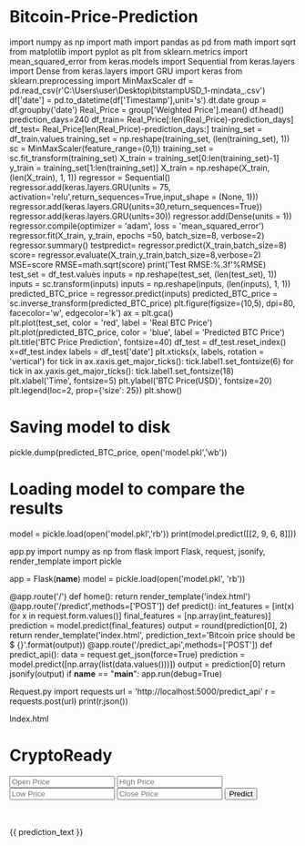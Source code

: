 # Bitcoin-Price-Prediction
import numpy as np 
import math
import pandas as pd 
from math import sqrt
from matplotlib import pyplot as plt
from sklearn.metrics import mean_squared_error
from keras.models import Sequential
from keras.layers import Dense
from keras.layers import GRU
import keras
from sklearn.preprocessing import MinMaxScaler
df = pd.read_csv(r'C:\Users\user\Desktop\bitstampUSD_1-mindata_.csv')
df['date'] = pd.to_datetime(df['Timestamp'],unit='s').dt.date
group = df.groupby('date')
Real_Price = group['Weighted Price'].mean()
df.head()
prediction_days=240
df_train= Real_Price[:len(Real_Price)-prediction_days]
df_test= Real_Price[len(Real_Price)-prediction_days:]
training_set = df_train.values
training_set = np.reshape(training_set, (len(training_set), 1))
sc = MinMaxScaler(feature_range=(0,1))
training_set = sc.fit_transform(training_set)
X_train = training_set[0:len(training_set)-1]
y_train = training_set[1:len(training_set)]
X_train = np.reshape(X_train, (len(X_train), 1, 1))
regressor = Sequential()
regressor.add(keras.layers.GRU(units = 75, activation='relu',return_sequences=True,input_shape = (None, 1)))
regressor.add(keras.layers.GRU(units=30,return_sequences=True))
regressor.add(keras.layers.GRU(units=30))
regressor.add(Dense(units = 1))
regressor.compile(optimizer = 'adam', loss = 'mean_squared_error')
regressor.fit(X_train, y_train, epochs =50, batch_size=8, verbose=2)
regressor.summary()
testpredict= regressor.predict(X_train,batch_size=8)
score= regressor.evaluate(X_train,y_train,batch_size=8,verbose=2)
MSE=score
RMSE=math.sqrt(score)
print('Test RMSE:%.3f'%RMSE)
test_set = df_test.values
inputs = np.reshape(test_set, (len(test_set), 1))
inputs = sc.transform(inputs)
inputs = np.reshape(inputs, (len(inputs), 1, 1))
predicted_BTC_price = regressor.predict(inputs)
predicted_BTC_price = sc.inverse_transform(predicted_BTC_price)
plt.figure(figsize=(10,5), dpi=80, facecolor='w', edgecolor='k')
ax = plt.gca()  
plt.plot(test_set, color = 'red', label = 'Real BTC Price')
plt.plot(predicted_BTC_price, color = 'blue', label = 'Predicted BTC Price')
plt.title('BTC Price Prediction', fontsize=40)
df_test = df_test.reset_index()
x=df_test.index
labels = df_test['date']
plt.xticks(x, labels, rotation = 'vertical')
for tick in ax.xaxis.get_major_ticks():
    tick.label1.set_fontsize(6)
for tick in ax.yaxis.get_major_ticks():
    tick.label1.set_fontsize(18)
plt.xlabel('Time', fontsize=5)
plt.ylabel('BTC Price(USD)', fontsize=20)
plt.legend(loc=2, prop={'size': 25})
plt.show()
# Saving model to disk
pickle.dump(predicted_BTC_price, open('model.pkl','wb'))

# Loading model to compare the results
model = pickle.load(open('model.pkl','rb'))
print(model.predict([[2, 9, 6, 8]]))

app.py
import numpy as np
from flask import Flask, request, jsonify, render_template
import pickle

app = Flask(__name__)
model = pickle.load(open('model.pkl', 'rb'))

@app.route('/')
def home():
    return render_template('index.html')
@app.route('/predict',methods=['POST'])
def predict():
    int_features = [int(x) for x in request.form.values()]
    final_features = [np.array(int_features)]
    prediction = model.predict(final_features)
     output = round(prediction[0], 2)
return render_template('index.html', prediction_text='Bitcoin price should be $ {}'.format(output))
@app.route('/predict_api',methods=['POST'])
def predict_api():
    data = request.get_json(force=True)
    prediction = model.predict([np.array(list(data.values()))])
    output = prediction[0]
    return jsonify(output)
if __name__ == "__main__":
    app.run(debug=True)

Request.py
import requests
url = 'http://localhost:5000/predict_api'
r = requests.post(url)
print(r.json())

Index.html
<!DOCTYPE html>
<html >
<!--From https://codepen.io/frytyler/pen/EGdtg-->
<head>
  <meta charset="UTF-8">
  <title>Bitcoin Price Prediction API</title>
  <linkhref='https://fonts.googleapis.com/css?family=Pacifico'rel='stylesheet' type='text/css'>
<linkhref='https://fonts.googleapis.com/css?family=Arimo'rel='stylesheet' type='text/css'>
<linkhref='https://fonts.googleapis.com/css?family=Hind:300'rel='stylesheet' type='text/css'>
<linkhref='https://fonts.googleapis.com/css?family=Open+Sans+Condensed:300' rel='stylesheet' type='text/css'>
<link rel="stylesheet" href="{{ url_for('static', filename='css/style.css') }}">
  </head>
<body>
 <div class="login">
	<h1>CryptoReady</h1>
  <!-- Main Input For Receiving Query to our ML -->
    <form action="{{ url_for('predict')}}"method="post">
    	<input type="text" name="Open Price" placeholder="Open Price" required="required" />
        <input type="text" name="High Price" placeholder="High Price" required="required" />
<input type="text" name="Low Price" placeholder="Low Price" required="required" />
		<input type="text" name="Close Price" placeholder="Close Price" required="required" />
<button type="submit" class="btn btn-primary btn-block btn-large">Predict</button>
    </form>
   <br>
   <br>
   {{ prediction_text }}
 </div>
</body>
</html>








